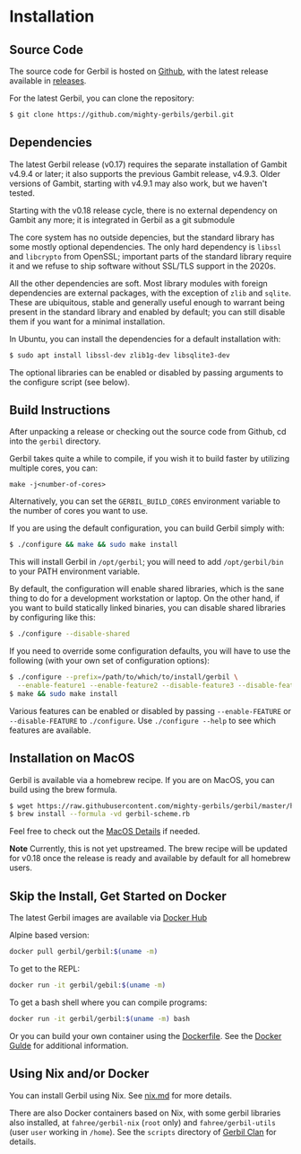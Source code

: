 # Installation

## Source Code
The source code for Gerbil is hosted on [Github](https://github.com/mighty-gerbils/gerbil),
with the latest release available in [releases](https://github.com/mighty-gerbils/gerbil/releases).

For the latest Gerbil, you can clone the repository:
```bash
$ git clone https://github.com/mighty-gerbils/gerbil.git
```

## Dependencies

The latest Gerbil release (v0.17) requires the separate installation of Gambit v4.9.4
or later; it also supports the previous Gambit release, v4.9.3.
Older versions of Gambit, starting with v4.9.1 may also work, but we haven't tested.

Starting with the v0.18 release cycle, there is no external dependency on Gambit any more; it is integrated in Gerbil as a git submodule

The core system has no outside depencies, but the standard
library has some mostly optional dependencies. The only hard dependency
is `libssl` and `libcrypto` from OpenSSL; important parts of the standard
library require it and we refuse to ship software without SSL/TLS support
in the 2020s.

All the other dependencies are soft.  Most library modules with
foreign dependencies are external packages, with the exception of
`zlib` and `sqlite`. These are ubiquitous, stable and generally useful
enough to warrant being present in the standard library and enabled by default;
you can still disable them if you want for a minimal installation.

In Ubuntu, you can install the dependencies for a default installation with:

```bash
$ sudo apt install libssl-dev zlib1g-dev libsqlite3-dev
```

The optional libraries can be enabled or disabled by passing arguments
to the configure script (see below).


## Build Instructions
After unpacking a release or checking out the source code from Github,
cd into the `gerbil` directory.

Gerbil takes quite a while to compile, if you wish it to build faster
by utilizing multiple cores, you can:
```
make -j<number-of-cores>
```

Alternatively, you can set the `GERBIL_BUILD_CORES` environment
variable to the number of cores you want to use.


If you are using the default configuration, you can build Gerbil simply with:
```bash
$ ./configure && make && sudo make install
```

This will install Gerbil in `/opt/gerbil`; you will need to add
`/opt/gerbil/bin` to your PATH environment variable.

By default, the configuration will enable shared libraries, which is the sane thing to do for a development workstation or laptop. On the other hand, if you want to build statically linked binaries, you can disable shared libraries by configuring like this:
```bash
$ ./configure --disable-shared
```

If you need to override some configuration defaults,
you will have to use the following (with your own set of configuration options):
```bash
$ ./configure --prefix=/path/to/which/to/install/gerbil \
  --enable-feature1 --enable-feature2 --disable-feature3 --disable-feature4 --enable-feature5
$ make && sudo make install
```

Various features can be enabled or disabled by passing `--enable-FEATURE` or
`--disable-FEATURE` to `./configure`.  Use `./configure --help` to see which
features are available.

## Installation on MacOS

Gerbil is available via a homebrew recipe. If you are on MacOS, you can build using the brew formula.
``` bash
$ wget https://raw.githubusercontent.com/mighty-gerbils/gerbil/master/homebrew/gerbil-scheme.rb
$ brew install --formula -vd gerbil-scheme.rb
```

Feel free to check out the [MacOS Details](./macos.md) if needed.

**Note** Currently, this is not yet upstreamed. The brew recipe will
be updated for v0.18 once the release is ready and available by
default for all homebrew users.

## Skip the Install, Get Started on Docker

The latest Gerbil images are available via [Docker Hub](https://hub.docker.com/u/gerbil)

Alpine based version:
```bash
docker pull gerbil/gerbil:$(uname -m)
```

To get to the REPL:
```bash
docker run -it gerbil/gebil:$(uname -m)
```

To get a bash shell where you can compile programs:
```bash
docker run -it gerbil/gerbil:$(uname -m) bash
```

Or you can build your own container using the [Dockerfile](https://github.com/mighty-gerbils/gerbil/blob/master/docker/Dockerfile).
See the [Docker Gulde](docker.md) for additional information.

## Using Nix and/or Docker

You can install Gerbil using Nix. See [nix.md](nix.md) for more details.

There are also Docker containers based on Nix, with some gerbil libraries also installed,
at `fahree/gerbil-nix` (`root` only) and `fahree/gerbil-utils` (user `user` working in `/home`).
See the `scripts` directory of [Gerbil Clan](https://github.com/fare/gerbil-utils) for details.

